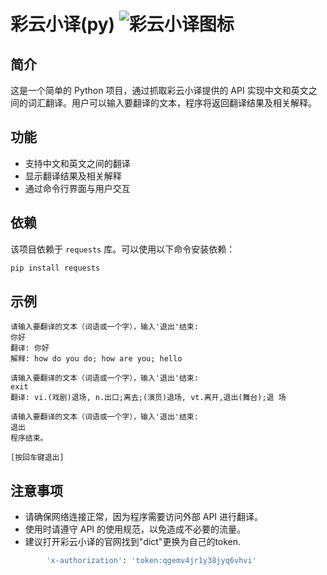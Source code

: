 # 彩云小译(py) ![彩云小译图标](https://cdn-web.caiyunapp.com/xiaoyi-assets/logo/xiaoyi-logo.png)

## 简介
这是一个简单的 Python 项目，通过抓取彩云小译提供的 API 实现中文和英文之间的词汇翻译。用户可以输入要翻译的文本，程序将返回翻译结果及相关解释。

## 功能
- 支持中文和英文之间的翻译
- 显示翻译结果及相关解释
- 通过命令行界面与用户交互

## 依赖
该项目依赖于 `requests` 库。可以使用以下命令安装依赖：

```bash
pip install requests
```


## 示例
```
请输入要翻译的文本（词语或一个字），输入'退出'结束:
你好
翻译: 你好
解释: how do you do; how are you; hello

请输入要翻译的文本（词语或一个字），输入'退出'结束:
exit
翻译: vi.(戏剧)退场, n.出口;离去;(演员)退场, vt.离开,退出(舞台);退 场

请输入要翻译的文本（词语或一个字），输入'退出'结束:
退出
程序结束。

[按回车键退出]
```

## 注意事项
- 请确保网络连接正常，因为程序需要访问外部 API 进行翻译。
- 使用时请遵守 API 的使用规范，以免造成不必要的流量。
- 建议打开彩云小译的官网找到"dict"更换为自己的token.
```bash
        'x-authorization': 'token:qgemv4jr1y38jyq6vhvi'
```
